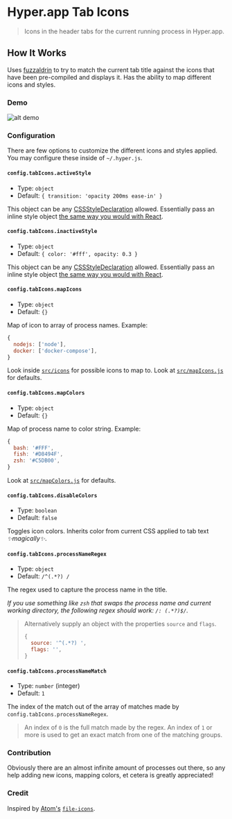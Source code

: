 # Hyper.app Tab Icons

> Icons in the header tabs for the current running process in Hyper.app.

## How It Works

Uses [fuzzaldrin][1] to try to match the current tab title against the icons
that have been pre-compiled and displays it. Has the ability to map different
icons and styles.

### Demo

![alt demo][2]

### Configuration

There are few options to customize the different icons and styles applied.
You may configure these inside of `~/.hyper.js`.

#### `config.tabIcons.activeStyle`

*   Type: `object`
*   Default: `{ transition: 'opacity 200ms ease-in' }`

This object can be any [CSSStyleDeclaration][3] allowed.
Essentially pass an inline style object [the same way you would with React][4].

#### `config.tabIcons.inactiveStyle`

*   Type: `object`
*   Default: `{ color: '#fff', opacity: 0.3 }`

This object can be any [CSSStyleDeclaration][3] allowed.
Essentially pass an inline style object [the same way you would with React][4].

#### `config.tabIcons.mapIcons`

*   Type: `object`
*   Default: `{}`

Map of icon to array of process names. Example:

```javascript
{
  nodejs: ['node'],
  docker: ['docker-compose'],
}
```

Look inside [`src/icons`][5] for possible icons to map to. Look at
[`src/mapIcons.js`][6] for defaults.

#### `config.tabIcons.mapColors`

*   Type: `object`
*   Default: `{}`

Map of process name to color string. Example:

```javascript
{
  bash: '#FFF',
  fish: '#D8494F',
  zsh: '#C5DB00',
}
```

Look at [`src/mapColors.js`][7] for defaults.

#### `config.tabIcons.disableColors`

* Type: `boolean`
* Default: `false`

Toggles icon colors. Inherits color from current CSS applied to tab text
_✨magically✨_.

#### `config.tabIcons.processNameRegex`

* Type: `object`
* Default: `/^(.*?) /`

The regex used to capture the process name in the title.

_If you use something like `zsh` that swaps the process name and current working
directory, the following regex should work: `/: (.*?)$/`._

> Alternatively supply an object with the properties `source` and `flags`.
> ```js
> {
>   source: '^(.*?) ',
>   flags: '',
> }
> ```

#### `config.tabIcons.processNameMatch`

* Type: `number` (integer)
* Default: `1`

The index of the match out of the array of matches made by
`config.tabIcons.processNameRegex`.

> An index of `0` is the full match made by the regex. An index of `1` or more
> is used to get an exact match from one of the matching groups.

### Contribution

Obviously there are an almost infinite amount of processes out there, so any
help adding new icons, mapping colors, et cetera is greatly appreciated!

### Credit

Inspired by [Atom's][8] [`file-icons`][9].

[1]: https://github.com/atom/fuzzaldrin
[2]: http://i.giphy.com/pb6hCi4j0ErpC.gif
[3]: https://developer.mozilla.org/en-US/docs/Web/API/CSSStyleDeclaration/cssText
[4]: https://facebook.github.io/react/tips/inline-styles.html
[5]: https://github.com/dfrankland/hyper-tab-icons/tree/master/src/icons
[6]: https://github.com/dfrankland/hyper-tab-icons/tree/master/src/mapIcons.js
[7]: https://github.com/dfrankland/hyper-tab-icons/tree/master/src/mapColors.js
[8]: http://atom.io/
[9]: https://github.com/DanBrooker/file-icons
